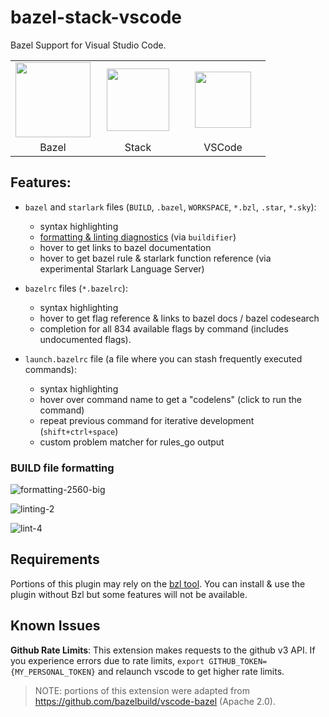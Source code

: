 # bazel-stack-vscode

Bazel Support for Visual Studio Code.

<table><tr>
<td style="width: 120px; text-align: center"><img src="https://upload.wikimedia.org/wikipedia/en/thumb/7/7d/Bazel_logo.svg/240px-Bazel_logo.svg.png" height="120"/></td>
<td style="width: 120px; text-align: center"><img src="https://user-images.githubusercontent.com/50580/78734740-486ba400-7906-11ea-89fa-f207544de185.png" height="100"/></td>
<td style="width: 120px; text-align: center"><img src="https://user-images.githubusercontent.com/29654835/27530004-e789a11e-5a13-11e7-8a34-870da7e678ac.PNG" height="90"/></td>
</tr><tr>
<td style="text-align: center">Bazel</td>
<td style="text-align: center">Stack</td>
<td style="text-align: center">VSCode</td>
</tr></table>

## Features:

- `bazel` and `starlark` files (`BUILD`, `.bazel`, `WORKSPACE`, `*.bzl`, `.star`, `*.sky`):
  - syntax highlighting
  - [formatting & linting diagnostics](#BUILD-file-formatting) (via `buildifier`)
  - hover to get links to bazel documentation
  - hover to get bazel rule & starlark function reference (via experimental Starlark Language
    Server)

- `bazelrc` files (`*.bazelrc`):
  - syntax highlighting
  - hover to get flag reference & links to bazel docs / bazel codesearch
  - completion for all 834 available flags by command (includes undocumented flags).
- `launch.bazelrc` file (a file where you can stash frequently executed commands):
  - syntax highlighting
  - hover over command name to get a "codelens" (click to run the command)
  - repeat previous command for iterative development (`shift+ctrl+space`)
  - custom problem matcher for rules_go output

### BUILD file formatting

![formatting-2560-big](https://user-images.githubusercontent.com/50580/89366582-610d8000-d694-11ea-8cce-de47e11c44db.gif)

![linting-2](https://user-images.githubusercontent.com/50580/89367574-a468ee00-d696-11ea-87bd-45abedd37541.gif)

![lint-4](https://user-images.githubusercontent.com/50580/89368296-6967ba00-d698-11ea-8ea5-d6e4221eda5c.gif)




## Requirements

Portions of this plugin may rely on the [bzl tool](https://build.bzl.io).  You
can install & use the plugin without Bzl but some features will not be
available.


## Known Issues

**Github Rate Limits**: This extension makes requests to the github v3 API.  If
you experience errors due to rate limits, `export
GITHUB_TOKEN={MY_PERSONAL_TOKEN}` and relaunch vscode  to get higher rate
limits.

> NOTE: portions of this extension were adapted from
> https://github.com/bazelbuild/vscode-bazel (Apache 2.0).